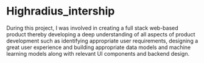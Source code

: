 # Highradius_intership
During this project, I was involved in creating a full stack web-based product thereby developing a deep understanding of all aspects of product development such as identifying appropriate user requirements, designing a great user experience and building appropriate data models and machine learning models along with relevant UI components and backend design.
